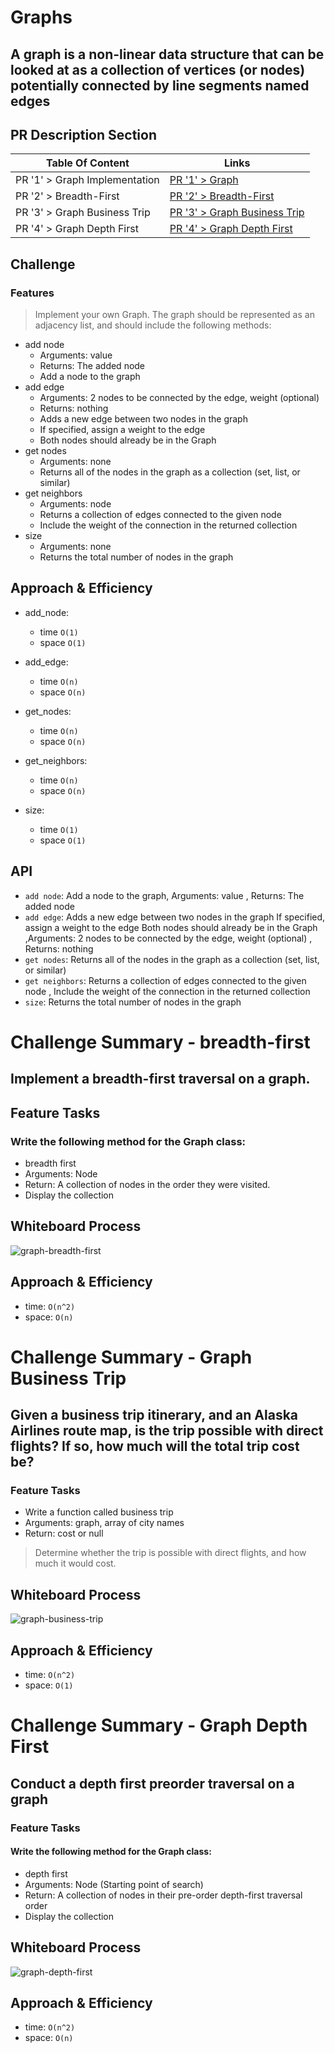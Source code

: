 # Graphs
<!-- Short summary or background information -->
## A graph is a non-linear data structure that can be looked at as a collection of vertices (or nodes) potentially connected by line segments named edges

## PR Description Section

| Table Of Content              | Links                                                                                                |
| ----------------------------- | ---------------------------------------------------------------------------------------------------- |
| PR '1' > Graph Implementation | [PR '1' > Graph](https://github.com/RihanFoudeh/data-structures-and-algorithms/pull/33) |
| PR '2' >  Breadth-First | [PR '2' >  Breadth-First](https://github.com/RihanFoudeh/data-structures-and-algorithms/pull/34) |
| PR '3' >  Graph Business Trip | [PR '3' >  Graph Business Trip](https://github.com/RihanFoudeh/data-structures-and-algorithms/pull/35) |
| PR '4' >  Graph Depth First | [PR '4' >  Graph Depth First](https://github.com/RihanFoudeh/data-structures-and-algorithms/pull/36) |



## Challenge
<!-- Description of the challenge -->
### Features

> Implement your own Graph. The graph should be represented as an adjacency list, and should include the following methods:

* add node
  * Arguments: value
  * Returns: The added node
  * Add a node to the graph
* add edge
  * Arguments: 2 nodes to be connected by the edge, weight (optional)
  * Returns: nothing
  * Adds a new edge between two nodes in the graph
  * If specified, assign a weight to the edge
  * Both nodes should already be in the Graph
* get nodes
  * Arguments: none
  * Returns all of the nodes in the graph as a collection (set, list, or similar)
* get neighbors
  * Arguments: node
  * Returns a collection of edges connected to the given node
  * Include the weight of the connection in the returned collection
* size
  * Arguments: none
  * Returns the total number of nodes in the graph

## Approach & Efficiency
<!-- What approach did you take? Why? What is the Big O space/time for this approach? -->
* add_node:
  * time `O(1)`
  * space `O(1)`

* add_edge:
  * time `O(n)`
  * space `O(n)`

* get_nodes:
  * time `O(n)`
  * space `O(n)`

* get_neighbors:
  * time `O(n)`
  * space `O(n)`

* size:
  * time `O(1)`
  * space `O(1)`

## API
<!-- Description of each method publicly available in your Graph -->
* `add node`: Add a node to the graph, Arguments: value , Returns: The added node
* `add edge`: Adds a new edge between two nodes in the graph If specified, assign a weight to the edge Both nodes should already be in the Graph ,Arguments: 2 nodes to be connected by the edge, weight (optional) , Returns: nothing
* `get nodes`: Returns all of the nodes in the graph as a collection (set, list, or similar)
* `get neighbors`: Returns a collection of edges connected to the given node , Include the weight of the connection in the returned collection
* `size`: Returns the total number of nodes in the graph





# Challenge Summary - breadth-first
<!-- Description of the challenge -->
## Implement a breadth-first traversal on a graph.

## Feature Tasks

### Write the following method for the Graph class:

* breadth first
* Arguments: Node
* Return: A collection of nodes in the order they were visited.
* Display the collection

## Whiteboard Process
<!-- Embedded whiteboard image -->
![graph-breadth-first](assets/graph-breadth-first.jpg)

## Approach & Efficiency
<!-- What approach did you take? Why? What is the Big O space/time for this approach? -->
* time: `O(n^2)`
* space: `O(n)`


# Challenge Summary - Graph Business Trip
<!-- Description of the challenge -->
## Given a business trip itinerary, and an Alaska Airlines route map, is the trip possible with direct flights? If so, how much will the total trip cost be?

### Feature Tasks

* Write a function called business trip
* Arguments: graph, array of city names
* Return: cost or null

> Determine whether the trip is possible with direct flights, and how much it would cost.

## Whiteboard Process
<!-- Embedded whiteboard image -->
![graph-business-trip](assets/graph-business-trip.jpg)

## Approach & Efficiency
<!-- What approach did you take? Why? What is the Big O space/time for this approach? -->
* time: `O(n^2)`
* space: `O(1)`


# Challenge Summary - Graph Depth First
<!-- Description of the challenge -->
## Conduct a depth first preorder traversal on a graph

### Feature Tasks

#### Write the following method for the Graph class:

* depth first
* Arguments: Node (Starting point of search)
* Return: A collection of nodes in their pre-order depth-first traversal order
* Display the collection

## Whiteboard Process
<!-- Embedded whiteboard image -->
![graph-depth-first](assets/graph-depth-first.jpg)

## Approach & Efficiency
<!-- What approach did you take? Why? What is the Big O space/time for this approach? -->
* time: `O(n^2)`
* space: `O(n)`
